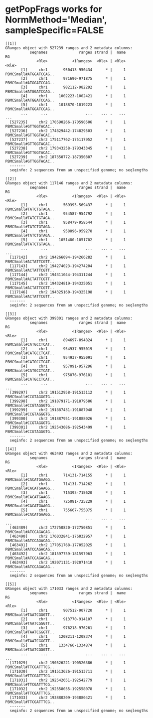 # getPopFrags works for NormMethod='Median', sampleSpecific=FALSE

    [[1]]
    GRanges object with 527239 ranges and 2 metadata columns:
               seqnames              ranges strand |  name                     RG
                  <Rle>           <IRanges>  <Rle> | <Rle>                  <Rle>
           [1]     chr1       950413-950434      * |     1 PBMCSmall#ATGGATCCAG..
           [2]     chr1       971690-971875      * |     1 PBMCSmall#ATGGATCCAG..
           [3]     chr1       982112-982292      * |     1 PBMCSmall#ATGGATCCAG..
           [4]     chr1     1002223-1002421      * |     1 PBMCSmall#ATGGATCCAG..
           [5]     chr1     1018870-1019223      * |     1 PBMCSmall#ATGGATCCAG..
           ...      ...                 ...    ... .   ...                    ...
      [527235]     chr2 170590266-170590506      * |     1 PBMCSmall#GTTGGTACAC..
      [527236]     chr2 174829442-174829503      * |     1 PBMCSmall#GTTGGTACAC..
      [527237]     chr2 175117762-175117952      * |     1 PBMCSmall#GTTGGTACAC..
      [527238]     chr2 179343258-179343345      * |     1 PBMCSmall#GTTGGTACAC..
      [527239]     chr2 187350772-187350807      * |     1 PBMCSmall#GTTGGTACAC..
      -------
      seqinfo: 2 sequences from an unspecified genome; no seqlengths
    
    [[2]]
    GRanges object with 117146 ranges and 2 metadata columns:
               seqnames              ranges strand |  name                     RG
                  <Rle>           <IRanges>  <Rle> | <Rle>                  <Rle>
           [1]     chr1       569395-569437      * |     1 PBMCSmall#TATCTGTAGA..
           [2]     chr1       954587-954792      * |     1 PBMCSmall#TATCTGTAGA..
           [3]     chr1       958479-958544      * |     1 PBMCSmall#TATCTGTAGA..
           [4]     chr1       958896-959278      * |     1 PBMCSmall#TATCTGTAGA..
           [5]     chr1     1051480-1051702      * |     1 PBMCSmall#TATCTGTAGA..
           ...      ...                 ...    ... .   ...                    ...
      [117142]     chr2 194266094-194266282      * |     1 PBMCSmall#ACTATTCGTT..
      [117143]     chr2 194274023-194274204      * |     1 PBMCSmall#ACTATTCGTT..
      [117144]     chr2 194311044-194311244      * |     1 PBMCSmall#ACTATTCGTT..
      [117145]     chr2 194324819-194325051      * |     1 PBMCSmall#ACTATTCGTT..
      [117146]     chr2 194325160-194325198      * |     1 PBMCSmall#ACTATTCGTT..
      -------
      seqinfo: 2 sequences from an unspecified genome; no seqlengths
    
    [[3]]
    GRanges object with 399301 ranges and 2 metadata columns:
               seqnames              ranges strand |  name                     RG
                  <Rle>           <IRanges>  <Rle> | <Rle>                  <Rle>
           [1]     chr1       894697-894824      * |     1 PBMCSmall#CATGCCTCAT..
           [2]     chr1       954937-955019      * |     1 PBMCSmall#CATGCCTCAT..
           [3]     chr1       954937-955091      * |     1 PBMCSmall#CATGCCTCAT..
           [4]     chr1       957091-957296      * |     1 PBMCSmall#CATGCCTCAT..
           [5]     chr1       975876-976181      * |     1 PBMCSmall#CATGCCTCAT..
           ...      ...                 ...    ... .   ...                    ...
      [399297]     chr2 191512958-191513112      * |     1 PBMCSmall#CCGTAGGGTG..
      [399298]     chr2 191879171-191879586      * |     1 PBMCSmall#CCGTAGGGTG..
      [399299]     chr2 191887431-191887948      * |     1 PBMCSmall#CCGTAGGGTG..
      [399300]     chr2 191887951-191888026      * |     1 PBMCSmall#CCGTAGGGTG..
      [399301]     chr2 192543086-192543499      * |     1 PBMCSmall#CCGTAGGGTG..
      -------
      seqinfo: 2 sequences from an unspecified genome; no seqlengths
    
    [[4]]
    GRanges object with 463493 ranges and 2 metadata columns:
               seqnames              ranges strand |  name                     RG
                  <Rle>           <IRanges>  <Rle> | <Rle>                  <Rle>
           [1]     chr1       714131-714155      * |     1 PBMCSmall#CACATGAAGG..
           [2]     chr1       714131-714262      * |     1 PBMCSmall#CACATGAAGG..
           [3]     chr1       715395-715620      * |     1 PBMCSmall#CACATGAAGG..
           [4]     chr1       725081-725229      * |     1 PBMCSmall#CACATGAAGG..
           [5]     chr1       755667-755875      * |     1 PBMCSmall#CACATGAAGG..
           ...      ...                 ...    ... .   ...                    ...
      [463489]     chr2 172750820-172750851      * |     1 PBMCSmall#ATCCAGACAG..
      [463490]     chr2 176032841-176032957      * |     1 PBMCSmall#ATCCAGACAG..
      [463491]     chr2 177051768-177052025      * |     1 PBMCSmall#ATCCAGACAG..
      [463492]     chr2 181597759-181597963      * |     1 PBMCSmall#ATCCAGACAG..
      [463493]     chr2 192071131-192071418      * |     1 PBMCSmall#ATCCAGACAG..
      -------
      seqinfo: 2 sequences from an unspecified genome; no seqlengths
    
    [[5]]
    GRanges object with 171033 ranges and 2 metadata columns:
               seqnames              ranges strand |  name                     RG
                  <Rle>           <IRanges>  <Rle> | <Rle>                  <Rle>
           [1]     chr1       907512-907720      * |     1 PBMCSmall#TAATCGGGTT..
           [2]     chr1       913770-914107      * |     1 PBMCSmall#TAATCGGGTT..
           [3]     chr1       976218-976261      * |     1 PBMCSmall#TAATCGGGTT..
           [4]     chr1     1208211-1208374      * |     1 PBMCSmall#TAATCGGGTT..
           [5]     chr1     1334766-1334874      * |     1 PBMCSmall#TAATCGGGTT..
           ...      ...                 ...    ... .   ...                    ...
      [171029]     chr2 190526221-190526386      * |     1 PBMCSmall#TTCGATTTCG..
      [171030]     chr2 191513626-191513711      * |     1 PBMCSmall#TTCGATTTCG..
      [171031]     chr2 192542651-192542779      * |     1 PBMCSmall#TTCGATTTCG..
      [171032]     chr2 192558035-192558078      * |     1 PBMCSmall#TTCGATTTCG..
      [171033]     chr2 193880209-193880421      * |     1 PBMCSmall#TTCGATTTCG..
      -------
      seqinfo: 2 sequences from an unspecified genome; no seqlengths
    

